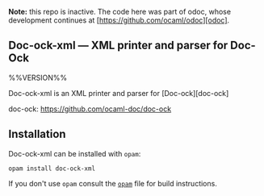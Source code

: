 **Note:** this repo is inactive. The code here was part of odoc, whose
development continues at [https://github.com/ocaml/odoc][odoc].

[odoc]: https://github.com/ocaml/odoc

Doc-ock-xml — XML printer and parser for Doc-Ock
------------------------------------------------
%%VERSION%%

Doc-ock-xml is an XML printer and parser for [Doc-ock][doc-ock]

doc-ock: https://github.com/ocaml-doc/doc-ock

## Installation

Doc-ock-xml can be installed with `opam`:

    opam install doc-ock-xml

If you don't use `opam` consult the [`opam`](opam) file for build instructions.



